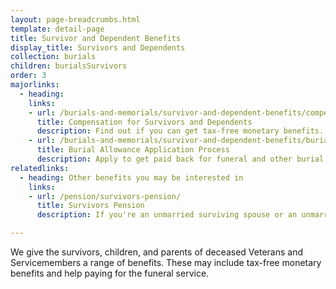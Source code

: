 ```yaml
---
layout: page-breadcrumbs.html
template: detail-page
title: Survivor and Dependent Benefits
display_title: Survivors and Dependents
collection: burials
children: burialsSurvivors
order: 3
majorlinks:
  - heading:
    links:
    - url: /burials-and-memorials/survivor-and-dependent-benefits/compensation
      title: Compensation for Survivors and Dependents 
      description: Find out if you can get tax-free monetary benefits.
    - url: /burials-and-memorials/survivor-and-dependent-benefits/burial-costs
      title: Burial Allowance Application Process
      description: Apply to get paid back for funeral and other burial costs.
relatedlinks:
  - heading: Other benefits you may be interested in
    links:
    - url: /pension/survivors-pension/
      title: Survivors Pension
      description: If you're an unmarried surviving spouse or an unmarried child of a deceased Veteran with wartime service, find out if you can get monthly payments.

---
```


<div class="va-introtext">

We give the survivors, children, and parents of deceased Veterans and Servicemembers a range of benefits. These may include tax-free monetary benefits and help paying for the funeral service.

</div>
